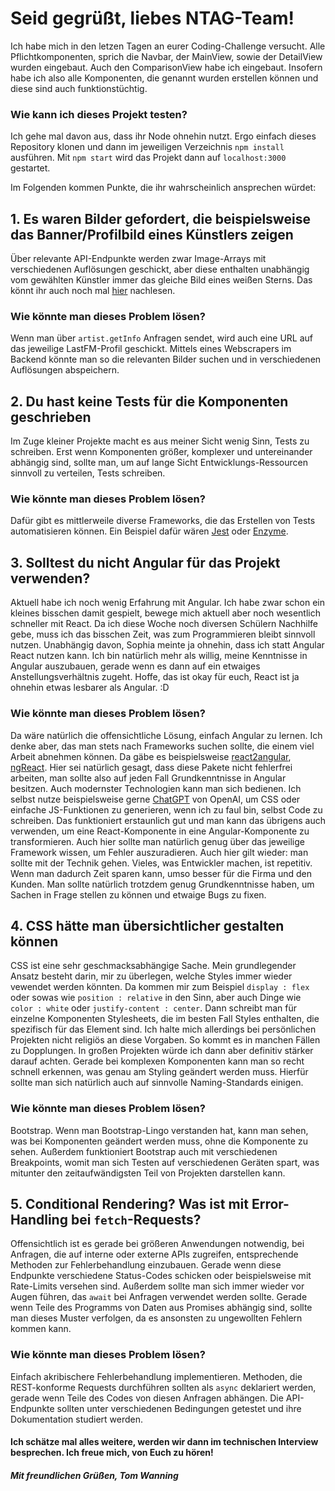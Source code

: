 # Seid gegrüßt, liebes NTAG-Team!

Ich habe mich in den letzen Tagen an eurer Coding-Challenge versucht.
Alle Pflichtkomponenten, sprich die Navbar, der MainView, sowie der DetailView wurden eingebaut.
Auch den ComparisonView habe ich eingebaut.
Insofern habe ich also alle Komponenten, die genannt wurden erstellen können und diese sind auch funktionstüchtig.

### Wie kann ich dieses Projekt testen?
Ich gehe mal davon aus, dass ihr Node ohnehin nutzt. Ergo einfach dieses Repository klonen und dann im jeweiligen Verzeichnis `npm install` ausführen.
Mit `npm start` wird das Projekt dann auf `localhost:3000` gestartet.

Im Folgenden kommen Punkte, die ihr wahrscheinlich ansprechen würdet:

## 1. Es waren Bilder gefordert, die beispielsweise das Banner/Profilbild eines Künstlers zeigen
Über relevante API-Endpunkte werden zwar Image-Arrays mit verschiedenen Auflösungen geschickt, aber diese enthalten unabhängig vom gewählten Künstler immer das gleiche Bild eines weißen Sterns.
Das könnt ihr auch noch mal [hier](https://stackoverflow.com/questions/55978243/last-fm-api-returns-same-white-star-image-for-all-artists) nachlesen.
### Wie könnte man dieses Problem lösen?
Wenn man über `artist.getInfo` Anfragen sendet, wird auch eine URL auf das jeweilige LastFM-Profil geschickt.
Mittels eines Webscrapers im Backend könnte man so die relevanten Bilder suchen und in verschiedenen Auflösungen abspeichern.

## 2. Du hast keine Tests für die Komponenten geschrieben
Im Zuge kleiner Projekte macht es aus meiner Sicht wenig Sinn, Tests zu schreiben. Erst wenn Komponenten größer, komplexer und untereinander abhängig sind, sollte man, um auf lange Sicht Entwicklungs-Ressourcen sinnvoll zu verteilen, Tests schreiben.
### Wie könnte man dieses Problem lösen?
Dafür gibt es mittlerweile diverse Frameworks, die das Erstellen von Tests automatisieren können. Ein Beispiel dafür wären [Jest](https://jestjs.io/) oder [Enzyme](https://enzymejs.github.io/enzyme).

## 3. Solltest du nicht Angular für das Projekt verwenden?
Aktuell habe ich noch wenig Erfahrung mit Angular. Ich habe zwar schon ein kleines bisschen damit gespielt, bewege mich aktuell aber noch wesentlich schneller mit React. Da ich diese Woche noch diversen Schülern Nachhilfe gebe, muss ich das bisschen Zeit, was zum Programmieren bleibt sinnvoll nutzen. Unabhängig davon, Sophia meinte ja ohnehin, dass ich statt Angular React nutzen kann. Ich bin natürlich mehr als willig, meine Kenntnisse in Angular auszubauen, gerade wenn es dann auf ein etwaiges Anstellungsverhältnis zugeht. Hoffe, das ist okay für euch, React ist ja ohnehin etwas lesbarer als Angular. :D
### Wie könnte man dieses Problem lösen?
Da wäre natürlich die offensichtliche Lösung, einfach Angular zu lernen. Ich denke aber, das man stets nach Frameworks suchen sollte, die einem viel Arbeit abnehmen können. Da gäbe es beispielsweise [react2angular](https://github.com/coatue-oss/react2angular), [ngReact](https://github.com/ngReact/ngReact).
Hier sei natürlich gesagt, dass diese Pakete nicht fehlerfrei arbeiten, man sollte also auf jeden Fall Grundkenntnisse in Angular besitzen. 
Auch modernster Technologien kann man sich bedienen. Ich selbst nutze beispielsweise gerne [ChatGPT](https://openai.com/blog/chatgpt/) von OpenAI, um CSS oder einfache JS-Funktionen zu generieren, wenn ich zu faul bin, selbst Code zu schreiben. Das funktioniert erstaunlich gut und man kann das übrigens auch verwenden, um eine React-Komponente in eine Angular-Komponente zu transformieren. Auch hier sollte man natürlich genug über das jeweilige Framework wissen, um Fehler auszuradieren. Auch hier gilt wieder: man sollte mit der Technik gehen. Vieles, was Entwickler machen, ist repetitiv. Wenn man dadurch Zeit sparen kann, umso besser für die Firma und den Kunden. Man sollte natürlich trotzdem genug Grundkenntnisse haben, um Sachen in Frage stellen zu können und etwaige Bugs zu fixen.

## 4. CSS hätte man übersichtlicher gestalten können
CSS ist eine sehr geschmacksabhängige Sache. Mein grundlegender Ansatz besteht darin, mir zu überlegen, welche Styles immer wieder vewendet werden könnten. Da kommen mir zum Beispiel `display : flex` oder sowas wie `position : relative` in den Sinn, aber auch Dinge wie `color : white` oder `justify-content : center`. Dann schreibt man für einzelne Komponenten Stylesheets, die im besten Fall Styles enthalten, die spezifisch für das Element sind. Ich halte mich allerdings bei persönlichen Projekten nicht religiös an diese Vorgaben. So kommt es in manchen Fällen zu Dopplungen. In großen Projekten würde ich dann aber definitiv stärker darauf achten. Gerade bei komplexen Komponenten kann man so recht schnell erkennen, was genau am Styling geändert werden muss. Hierfür sollte man sich natürlich auch auf sinnvolle Naming-Standards einigen.
### Wie könnte man dieses Problem lösen?
Bootstrap. Wenn man Bootstrap-Lingo verstanden hat, kann man sehen, was bei Komponenten geändert werden muss, ohne die Komponente zu sehen. Außerdem funktioniert Bootstrap auch mit verschiedenen Breakpoints, womit man sich Testen auf verschiedenen Geräten spart, was mitunter den zeitaufwändigsten Teil von Projekten darstellen kann.

## 5. Conditional Rendering? Was ist mit Error-Handling bei `fetch`-Requests?
Offensichtlich ist es gerade bei größeren Anwendungen notwendig, bei Anfragen, die auf interne oder externe APIs zugreifen, entsprechende Methoden zur Fehlerbehandlung einzubauen. Gerade wenn diese Endpunkte verschiedene Status-Codes schicken oder beispielsweise mit Rate-Limits versehen sind. Außerdem sollte man sich immer wieder vor Augen führen, das `await` bei Anfragen verwendet werden sollte. Gerade wenn Teile des Programms von Daten aus Promises abhängig sind, sollte man dieses Muster verfolgen, da es ansonsten zu ungewollten Fehlern kommen kann. 
### Wie könnte man dieses Problem lösen?
Einfach akribischere Fehlerbehandlung implementieren. Methoden, die REST-konforme Requests durchführen sollten als `async` deklariert werden, gerade wenn Teile des Codes von diesen Anfragen abhängen. Die API-Endpunkte sollten unter verschiedenen Bedingungen getestet und ihre Dokumentation studiert werden. 

#### Ich schätze mal alles weitere, werden wir dann im technischen Interview besprechen. Ich freue mich, von Euch zu hören! 
##### Mit freundlichen Grüßen, Tom Wanning

